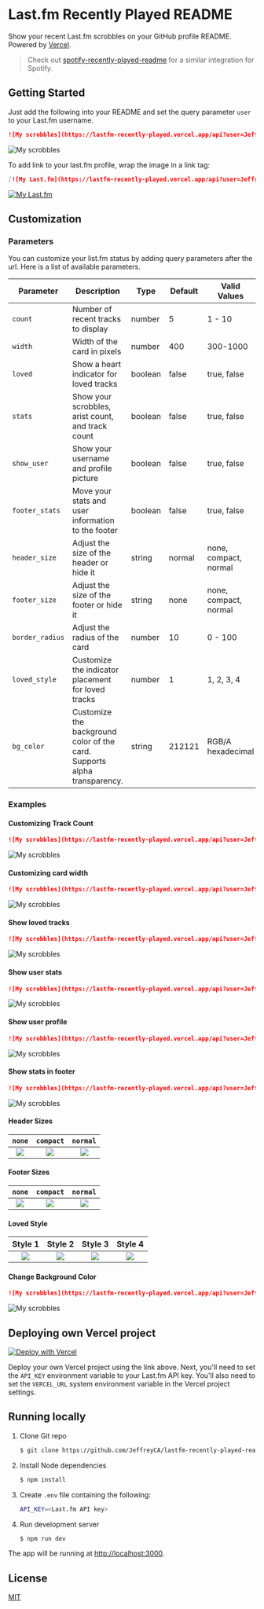 # Last.fm Recently Played README
Show your recent Last.fm scrobbles on your GitHub profile README. Powered by [Vercel](https://vercel.com).

> Check out [spotify-recently-played-readme](https://github.com/JeffreyCA/spotify-recently-played-readme) for a similar integration for Spotify.

## Getting Started
Just add the following into your README and set the query parameter `user` to your Last.fm username.

```md
![My scrobbles](https://lastfm-recently-played.vercel.app/api?user=JeffreyCA01)
```

![My scrobbles](https://lastfm-recently-played.vercel.app/api?user=JeffreyCA01)

To add link to your last.fm profile, wrap the image in a link tag:

```md
[![My Last.fm](https://lastfm-recently-played.vercel.app/api?user=JeffreyCA01)](https://www.last.fm/user/JeffreyCA01)
```

[![My Last.fm](https://lastfm-recently-played.vercel.app/api?user=JeffreyCA01)](https://www.last.fm/user/JeffreyCA01)


## Customization

### Parameters

You can customize your list.fm status by adding query parameters after the url. Here is a list of available parameters.

| Parameter | Description | Type | Default | Valid Values |
| --- | --- | --- | --- | --- |
| `count` | Number of recent tracks to display | number | 5 | 1 - 10 |
| `width` | Width of the card in pixels | number | 400 | 300-1000 |
| `loved` | Show a heart indicator for loved tracks | boolean | false | true, false |
| `stats` | Show your scrobbles, arist count, and track count | boolean | false | true, false |
| `show_user` | Show your username and profile picture | boolean | false | true, false |
| `footer_stats` | Move your stats and user information to the footer | boolean | false | true, false |
| `header_size` | Adjust the size of the header or hide it | string | normal | none, compact, normal |
| `footer_size` | Adjust the size of the footer or hide it | string | none | none, compact, normal |
| `border_radius` | Adjust the radius of the card | number | 10 | 0 - 100 |
| `loved_style` | Customize the indicator placement for loved tracks | number | 1 | 1, 2, 3, 4 |
| `bg_color` | Customize the background color of the card. Supports alpha transparency. | string | 212121 | RGB/A hexadecimal |

### Examples


#### Customizing Track Count

```md
![My scrobbles](https://lastfm-recently-played.vercel.app/api?user=JeffreyCA01&count=1)
```

![My scrobbles](https://lastfm-recently-played.vercel.app/api?user=JeffreyCA01&count=1)

#### Customizing card width

```md
![My scrobbles](https://lastfm-recently-played.vercel.app/api?user=JeffreyCA01&width=600)
```

![My scrobbles](https://lastfm-recently-played.vercel.app/api?user=JeffreyCA01&width=600)

#### Show loved tracks

```md
![My scrobbles](https://lastfm-recently-played.vercel.app/api?user=JeffreyCA01&loved=true)
```

![My scrobbles](https://lastfm-recently-played.vercel.app/api?user=JeffreyCA01&loved=true)

#### Show user stats

```md
![My scrobbles](https://lastfm-recently-played.vercel.app/api?user=JeffreyCA01&stats=true)
```

![My scrobbles](https://lastfm-recently-played.vercel.app/api?user=JeffreyCA01&stats=true)

#### Show user profile

```md
![My scrobbles](https://lastfm-recently-played.vercel.app/api?user=JeffreyCA01&show_user=true)
```

![My scrobbles](https://lastfm-recently-played.vercel.app/api?user=JeffreyCA01&show_user=true)

#### Show stats in footer

```md
![My scrobbles](https://lastfm-recently-played.vercel.app/api?user=JeffreyCA01&stats=true&show_user=true&footer_stats=true)
```

![My scrobbles](https://lastfm-recently-played.vercel.app/api?user=JeffreyCA01&stats=true&show_user=true&footer_stats=true)

#### Header Sizes

| `none` | `compact` | `normal` |
| :----:    |    :----:   |  :----: |
| ![](https://lastfm-recently-played.vercel.app/api?user=JeffreyCA01&width=300&count=2&header_size=none) | ![](https://lastfm-recently-played.vercel.app/api?user=JeffreyCA01&width=300&count=2&header_size=compact) | ![](https://lastfm-recently-played.vercel.app/api?user=JeffreyCA01&width=300&count=2&header_size=normal) |

#### Footer Sizes

| `none` | `compact` | `normal` |
| :----:    |    :----:   |  :----: |
| ![](https://lastfm-recently-played.vercel.app/api?user=JeffreyCA01&width=300&count=2&footer_size=none) | ![](https://lastfm-recently-played.vercel.app/api?user=JeffreyCA01&width=300&count=2&footer_size=compact) | ![](https://lastfm-recently-played.vercel.app/api?user=JeffreyCA01&width=300&count=2&footer_size=normal) |

#### Loved Style

| Style 1 | Style 2 | Style 3 | Style 4 |
| :----:    |    :----:   |  :----: | :----: |
| ![](https://lastfm-recently-played.vercel.app/api?user=JeffreyCA01&width=300&count=2&loved=true&loved_style=1) | ![](https://lastfm-recently-played.vercel.app/api?user=JeffreyCA01&width=300&count=2&loved=true&loved_style=2) | ![](https://lastfm-recently-played.vercel.app/api?user=JeffreyCA01&width=300&count=2&loved=true&loved_style=3) | ![](https://lastfm-recently-played.vercel.app/api?user=JeffreyCA01&width=300&count=2&loved=true&loved_style=4) |

#### Change Background Color

```md
![My scrobbles](https://lastfm-recently-played.vercel.app/api?user=JeffreyCA01&bg_color=000000)
```

![My scrobbles](https://lastfm-recently-played.vercel.app/api?user=JeffreyCA01&bg_color=000000)

## Deploying own Vercel project

[![Deploy with Vercel](https://vercel.com/button)](https://vercel.com/import/git?s=https%3A%2F%2Fgithub.com%2FJeffreyCA%2Flastfm-recently-played-readme&env=API_KEY,VERCEL_URL)

Deploy your own Vercel project using the link above. Next, you'll need to set the `API_KEY` environment variable to your Last.fm API key. You'll also need to set the `VERCEL_URL` system environment variable in the Vercel project settings.

## Running locally
1. Clone Git repo
    ```sh
    $ git clone https://github.com/JeffreyCA/lastfm-recently-played-readme.git
    ```
2. Install Node dependencies
    ```sh
    $ npm install
    ```
3. Create `.env` file containing the following:
    ```sh
    API_KEY=<Last.fm API key>
    ```
4. Run development server
    ```sh
    $ npm run dev
    ```

The app will be running at [http://localhost:3000](http://localhost:3000).

## License
[MIT](LICENSE)
